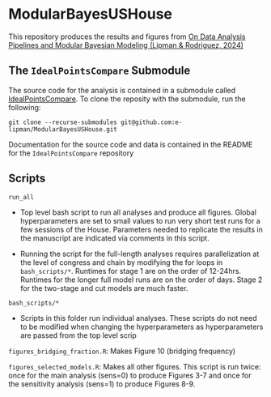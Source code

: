 # ModularBayesUSHouse

This repository produces the results and figures from [On Data Analysis Pipelines and Modular Bayesian Modeling (Lipman & Rodriguez, 2024)](https://arxiv.org/abs/2402.04461)

## The `IdealPointsCompare` Submodule
The source code for the analysis is contained in a submodule called [IdealPointsCompare](<https://github.com/e-lipman/IdealPointsCompare/tree/11e6be83530b39dcfd18dc1bac1d410dc372154d>). 
To clone the reposity with the submodule, run the following:
```
git clone --recurse-submodules git@github.com:e-lipman/ModularBayesUSHouse.git
```

Documentation for the source code and data is contained in the README for the `IdealPointsCompare` repository

## Scripts
`run_all`

- Top level bash script to run all analyses and produce all figures. Global hyperparameters are set to small values to run very short test runs for a few sessions of the House. Parameters needed to replicate the results in the manuscript are indicated via comments in this script.

- Running the script for the full-length analyses requires parallelization at the level of congress and chain by modifying the for loops in `bash_scripts/*`. Runtimes for stage 1 are on the order of 12-24hrs. Runtimes for the longer full model runs are on the order of days. Stage 2 for the two-stage and cut models are much faster.

`bash_scripts/*`

- Scripts in this folder run individual analyses. These scripts do not need to be modified when changing the hyperparameters as hyperparameters are passed from the top level scrip

`figures_bridging_fraction.R`: Makes Figure 10 (bridging frequency)

`figures_selected_models.R`: Makes all other figures. This script is run twice: once for the main analysis (sens=0) to produce Figures 3-7 and once for the sensitivity analysis (sens=1) to produce Figures 8-9.

